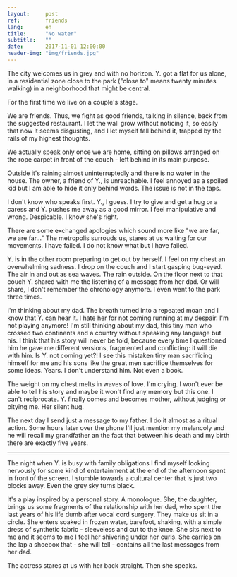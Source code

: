 ```yaml
---
layout:     post
ref:		friends
lang: 		en
title:      "No water"
subtitle:   ""
date:       2017-11-01 12:00:00
header-img: "img/friends.jpg"
---
```


The city welcomes us in grey and with no horizon. Y. got a flat for us alone, in a residential zone close to the park ("close to" means twenty minutes walking) in a neighborhood that might be central. 

For the first time we live on a couple's stage.

We are friends. Thus, we fight as good friends, talking in silence, back from the suggested restaurant. I let the wall grow without noticing it, so easily that now it seems disgusting, and I let myself fall behind it, trapped by the rails of my highest thoughts.

We actually speak only once we are home, sitting on pillows arranged on the rope carpet in front of the couch - left behind in its main purpose.

Outside it's raining almost uninterruptedly and there is no water in the house. The owner, a friend of Y., is unreachable. I feel annoyed as a spoiled kid but I am able to hide it only behind words. The issue is not in the taps.

I don't know who speaks first. Y., I guess. I try to give and get a hug or a caress and Y. pushes me away as a good mirror. I feel manipulative and wrong. Despicable. I know she's right.

There are some exchanged apologies which sound more like "we are far, we are far..." The metropolis surrouds us, stares at us waiting for our movements. I have failed. I do not know what but I have failed.

Y. is in the other room preparing to get out by herself. I feel on my chest an overwhelming sadness. I drop on the couch and I start gasping bug-eyed. The air in and out as sea waves. The rain outside. On the floor next to that couch Y. shared with me the listening of a message from her dad. Or will share, I don't remember the chronology anymore. I even went to the park three times. 

I'm thinking about my dad. The breath turned into a repeated moan and I know that Y. can hear it. I hate her for not coming running at my despair. I'm not playing anymore! I'm still thinking about my dad, this tiny man who crossed two continents and a country without speaking any language but his. I think that his story will never be told, because every time I questioned him he gave me different versions, fragmented and conflicting: it will die with him. Is Y. not coming yet?! I see this mistaken tiny man sacrificing himself for me and his sons like the great men sacrifice themselves for some ideas. Years. I don't understand him. Not even a book.

The weight on my chest melts in waves of love. I'm crying. I won't ever be able to tell his story and maybe it won't find any memory but this one. I can't reciprocate. Y. finally comes and becomes mother, without judging or pitying me. Her silent hug.

The next day I send just a message to my father. I do it almost as a ritual action. Some hours later over the phone I'll just mention my melancoly and he will recall my grandfather an the fact that between his death and my birth there are exactly five years.

---

The night when Y. is busy with family obligations I find myself looking nervously for some kind of entertainment at the end of the afternoon spent in front of the screen. I stumble towards a cultural center that is just two blocks away. Even the grey sky turns black.

It's a play inspired by a personal story. A monologue. She, the daughter, brings us some fragments of the relationship with her dad, who spent the last years of his life dumb after vocal cord surgery. They make us sit in a circle. She enters soaked in frozen water, barefoot, shaking, with a simple dress of synthetic fabric - sleeveless and cut to the knee. She sits next to me and it seems to me I feel her shivering under her curls. She carries on the lap a shoebox that - she will tell - contains all the last messages from her dad.

The actress stares at us with her back straight. Then she speaks.
